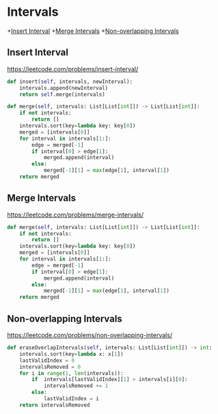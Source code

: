  # Intervals
 
 +[Insert Interval](#insert-interval)
 +[Merge Intervals](#merge-intervals)
 +[Non-overlapping Intervals](#non-overlapping-intervals)

 ## Insert Interval

 https://leetcode.com/problems/insert-interval/

 ```python
 def insert(self, intervals, newInterval):
     intervals.append(newInterval)
     return self.merge(intervals)

 def merge(self, intervals: List[List[int]]) -> List[List[int]]:
     if not intervals:
         return []
     intervals.sort(key=lambda key: key[0])
     merged = [intervals[0]]
     for interval in intervals[1:]:
         edge = merged[-1]
         if interval[0] > edge[1]:
             merged.append(interval)
         else:
             merged[-1][1] = max(edge[1], interval[1])
     return merged
 ```

 ## Merge Intervals

 https://leetcode.com/problems/merge-intervals/ 

 ```python
 def merge(self, intervals: List[List[int]]) -> List[List[int]]:
     if not intervals:
         return []
     intervals.sort(key=lambda key: key[0])
     merged = [intervals[0]]
     for interval in intervals[1:]:
         edge = merged[-1]
         if interval[0] > edge[1]:
             merged.append(interval)
         else:
             merged[-1][1] = max(edge[1], interval[1])
     return merged
 ```
 
 ## Non-overlapping Intervals

 https://leetcode.com/problems/non-overlapping-intervals/ 

 ```python
 def eraseOverlapIntervals(self, intervals: List[List[int]]) -> int:
     intervals.sort(key=lambda x: x[1])
     lastValidIndex = 0
     intervalsRemoved = 0
     for i in range(1, len(intervals)):
         if  intervals[lastValidIndex][1] > intervals[i][0]:
             intervalsRemoved += 1
         else:
             lastValidIndex = i
     return intervalsRemoved
 ```